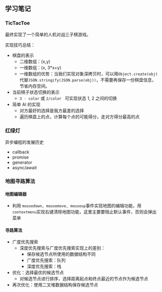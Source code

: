 ## 学习笔记

### TicTacToe

最终实现了一个简单的人机对战三子棋游戏。

实现技巧总结：

- 棋盘的表示
  - 二维数组：(x,y)
  - 一维数组：(x, 3*x+y)
  - 一维数组的优势：当我们实现对象深拷贝时，可以用`Object.create(obj)`代替`JSON.stringify(JSON.parse(obj))`，不需要再保存一份棋盘信息，节省内存空间。
- 当前棋子状态切换的表示
  - `3 - color` 或 `2/color ` 可实现状态 1, 2 之间的切换
- 简单 AI 的实现
  - 对方最好的选择是我方最差的选择
  - 遍历棋盘上的点，计算每个点的可能得分，走对方得分最高的点

### 红绿灯

异步编程的发展历史

- callback
- promise
- generator
- async/await

### 地图寻路算法

#### 地图编辑器

- 利用 `mousedown, mousemove, mouseup`事件实现地图的编辑功能，用`contextmenu`实现右键清除地图功能，这里主要要阻止默认事件，否则会弹出菜单

#### 寻路算法

- 广度优先搜索
  - 深度优先搜索与广度优先搜索实现上的差别：
    - 保存候选节点所使用的数据结构不同
    - 广度优先搜索：队列
    - 深度优先搜索：栈
- 优化：选择最优的候选节点
  - 对候选节点进行排序，选择距离起点和终点最近的节点作为候选节点
- 再次优化：使用二叉堆数据结构保存候选节点